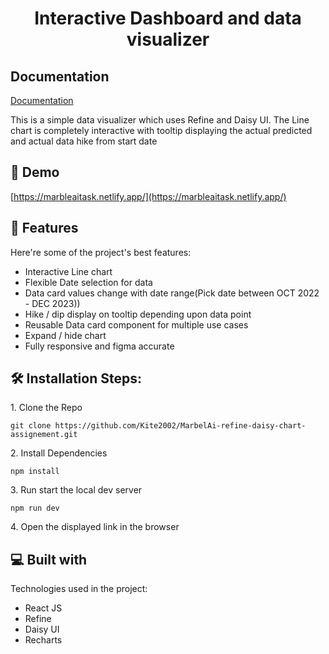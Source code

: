 <h1 align="center" id="title">Interactive Dashboard and data visualizer</h1>

## Documentation

[Documentation](https://docs.google.com/document/d/11uDLnSaDpNuM_RKNFCfeqICVJy2DRR4zYqXPnExbE6o/edit?usp=sharing)


<p id="description">This is a simple data visualizer which uses Refine and Daisy UI. The Line chart is completely interactive with tooltip displaying the actual predicted and actual data hike from start date</p>

<h2>🚀 Demo</h2>

[https://marbleaitask.netlify.app/](https://marbleaitask.netlify.app/)



  
  
<h2>🧐 Features</h2>

Here're some of the project's best features:

*   Interactive Line chart
*   Flexible Date selection for data
*   Data card values change with date range(Pick date between OCT 2022 - DEC 2023))
*   Hike / dip display on tooltip depending upon data point
*   Reusable Data card component for multiple use cases
*   Expand / hide chart
*   Fully responsive and figma accurate

<h2>🛠️ Installation Steps:</h2>

<p>1. Clone the Repo</p>

```
git clone https://github.com/Kite2002/MarbelAi-refine-daisy-chart-assignement.git
```

<p>2. Install Dependencies</p>

```
npm install 
```

<p>3. Run start the local dev server</p>

```
npm run dev
```

<p>4. Open the displayed link in the browser</p>

  
  
<h2>💻 Built with</h2>

Technologies used in the project:

*   React JS
*   Refine
*   Daisy UI
*   Recharts
